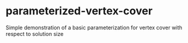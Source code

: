 # parameterized-vertex-cover
Simple demonstration of a basic parameterization for vertex cover with respect to solution size
